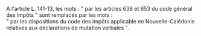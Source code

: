 A l'article L. 141-13, les mots : " par les articles 638 et 653 du code général des impôts " sont remplacés par les mots :\
" par les dispositions du code des impôts applicable en Nouvelle-Calédonie relatives aux déclarations de mutation verbales ".
